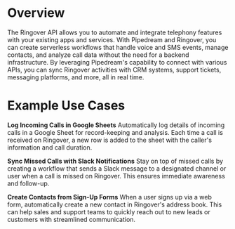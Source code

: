 # Overview

The Ringover API allows you to automate and integrate telephony features with your existing apps and services. With Pipedream and Ringover, you can create serverless workflows that handle voice and SMS events, manage contacts, and analyze call data without the need for a backend infrastructure. By leveraging Pipedream's capability to connect with various APIs, you can sync Ringover activities with CRM systems, support tickets, messaging platforms, and more, all in real time.

# Example Use Cases

**Log Incoming Calls in Google Sheets**
Automatically log details of incoming calls in a Google Sheet for record-keeping and analysis. Each time a call is received on Ringover, a new row is added to the sheet with the caller's information and call duration.

**Sync Missed Calls with Slack Notifications**
Stay on top of missed calls by creating a workflow that sends a Slack message to a designated channel or user when a call is missed on Ringover. This ensures immediate awareness and follow-up.

**Create Contacts from Sign-Up Forms**
When a user signs up via a web form, automatically create a new contact in Ringover's address book. This can help sales and support teams to quickly reach out to new leads or customers with streamlined communication.
